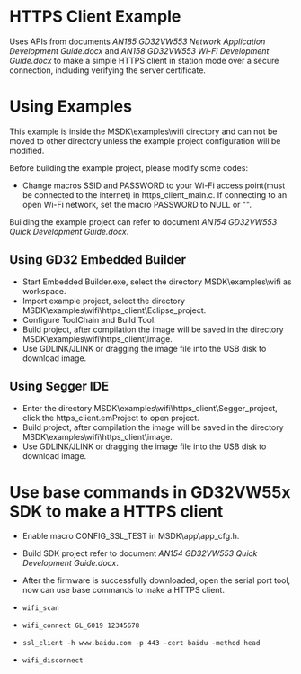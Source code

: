 # HTTPS Client Example

Uses APIs from documents *AN185 GD32VW553 Network Application Development Guide.docx* and *AN158 GD32VW553 Wi-Fi Development Guide.docx* to make a simple HTTPS client in station mode over a secure connection, including verifying the server certificate.

# Using Examples

This example is inside the MSDK\examples\wifi directory and can not be moved to other directory unless the example project configuration will be modified.

Before building the example project, please modify some codes:

* Change macros SSID and PASSWORD to your Wi-Fi access point(must be connected to the internet) in https_client_main.c. If connecting to an open Wi-Fi network, set the macro PASSWORD to NULL or "".

Building the example project can refer to document *AN154 GD32VW553 Quick Development Guide.docx*.

## Using GD32 Embedded Builder
* Start Embedded Builder.exe, select the directory MSDK\examples\wifi as workspace.
* Import example project, select the directory MSDK\examples\wifi\https_client\Eclipse_project.
* Configure ToolChain and Build Tool.
* Build project, after compilation the image will be saved in the directory MSDK\examples\wifi\https_client\image.
* Use GDLINK/JLINK or dragging the image file into the USB disk to download image.

## Using Segger IDE
* Enter the directory MSDK\examples\wifi\https_client\Segger_project, click the https_client.emProject to open project.
* Build project, after compilation the image will be saved in the directory MSDK\examples\wifi\https_client\image.
* Use GDLINK/JLINK or dragging the image file into the USB disk to download image.

# Use base commands in GD32VW55x SDK to make a HTTPS client

* Enable macro CONFIG_SSL_TEST in MSDK\app\app_cfg.h.
* Build SDK project refer to document *AN154 GD32VW553 Quick Development Guide.docx*.
* After the firmware is successfully downloaded, open the serial port tool, now can use base commands to make a HTTPS client.

* `wifi_scan`
* `wifi_connect GL_6019 12345678`
* `ssl_client -h www.baidu.com -p 443 -cert baidu -method head`
* `wifi_disconnect`
